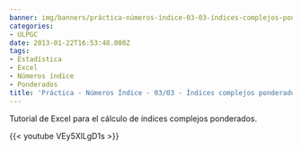 ```yaml
---
banner: img/banners/práctica-números-índice-03-03-índices-complejos-ponderados.jpg
categories:
- ULPGC
date: 2013-01-22T16:53:48.000Z
tags:
- Estadística
- Excel
- Números índice
- Ponderados
title: 'Práctica - Números Índice - 03/03 - Índices complejos ponderados'
---
```


Tutorial de Excel para el cálculo de índices complejos ponderados.

{{< youtube VEy5XlLgD1s >}}

